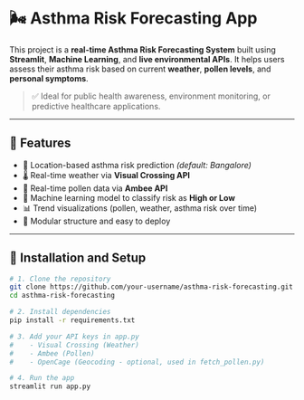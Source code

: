 # 🌬️ Asthma Risk Forecasting App

This project is a **real-time Asthma Risk Forecasting System** built using **Streamlit**, **Machine Learning**, and **live environmental APIs**. It helps users assess their asthma risk based on current **weather**, **pollen levels**, and **personal symptoms**.

> ✅ Ideal for public health awareness, environment monitoring, or predictive healthcare applications.

---

## 🚀 Features

- 📍 Location-based asthma risk prediction *(default: Bangalore)*
- 🌡️ Real-time weather via **Visual Crossing API**
- 🌿 Real-time pollen data via **Ambee API**
- 🧠 Machine learning model to classify risk as **High or Low**
- 📊 Trend visualizations (pollen, weather, asthma risk over time)
- 📂 Modular structure and easy to deploy

---

## 🧪 Installation and Setup

```bash
# 1. Clone the repository
git clone https://github.com/your-username/asthma-risk-forecasting.git
cd asthma-risk-forecasting

# 2. Install dependencies
pip install -r requirements.txt

# 3. Add your API keys in app.py
#    - Visual Crossing (Weather)
#    - Ambee (Pollen)
#    - OpenCage (Geocoding - optional, used in fetch_pollen.py)

# 4. Run the app
streamlit run app.py
